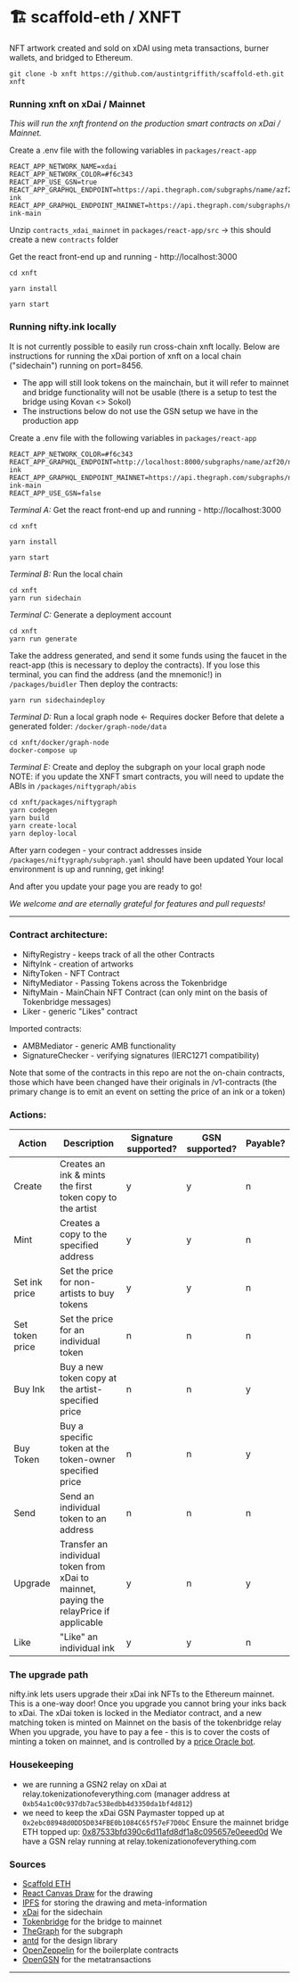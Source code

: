 # 🏗 scaffold-eth / XNFT

NFT artwork created and sold on xDAI using meta transactions, burner wallets, and bridged to Ethereum.

```
git clone -b xnft https://github.com/austintgriffith/scaffold-eth.git xnft
```

### Running xnft on xDai / Mainnet
_This will run the xnft frontend on the production smart contracts on xDai / Mainnet._

Create a .env file with the following variables in `packages/react-app`
```
REACT_APP_NETWORK_NAME=xdai
REACT_APP_NETWORK_COLOR=#f6c343
REACT_APP_USE_GSN=true
REACT_APP_GRAPHQL_ENDPOINT=https://api.thegraph.com/subgraphs/name/azf20/nifty-ink
REACT_APP_GRAPHQL_ENDPOINT_MAINNET=https://api.thegraph.com/subgraphs/name/azf20/nifty-ink-main
```
Unzip `contracts_xdai_mainnet` in `packages/react-app/src` -> this should create a new `contracts` folder

Get the react front-end up and running - http://localhost:3000
```
cd xnft

yarn install

yarn start
```

### Running nifty.ink locally
It is not currently possible to easily run cross-chain xnft locally. Below are instructions for running the xDai portion of xnft on a local chain ("sidechain") running on port=8456.
- The app will still look tokens on the mainchain, but it will refer to mainnet and bridge functionality will not be usable (there is a setup to test the bridge using Kovan <> Sokol)
- The instructions below do not use the GSN setup we have in the production app

Create a .env file with the following variables in `packages/react-app`
```
REACT_APP_NETWORK_COLOR=#f6c343
REACT_APP_GRAPHQL_ENDPOINT=http://localhost:8000/subgraphs/name/azf20/nifty-ink
REACT_APP_GRAPHQL_ENDPOINT_MAINNET=https://api.thegraph.com/subgraphs/name/azf20/nifty-ink-main
REACT_APP_USE_GSN=false
```
*Terminal A:* Get the react front-end up and running - http://localhost:3000
```
cd xnft

yarn install

yarn start
```
*Terminal B:* Run the local chain
```
cd xnft
yarn run sidechain
```
*Terminal C:* Generate a deployment account
```
cd xnft
yarn run generate
```
Take the address generated, and send it some funds using the faucet in the react-app (this is necessary to deploy the contracts). If you lose this terminal, you can find the address (and the mnemonic!) in `/packages/buidler`
Then deploy the contracts:
```
yarn run sidechaindeploy
```
*Terminal D:* Run a local graph node <- Requires docker
Before that delete a generated folder: `/docker/graph-node/data`
```
cd xnft/docker/graph-node
docker-compose up
```
*Terminal E:* Create and deploy the subgraph on your local graph node
NOTE: if you update the XNFT smart contracts, you will need to update the ABIs in `/packages/niftygraph/abis`
```
cd xnft/packages/niftygraph
yarn codegen
yarn build
yarn create-local
yarn deploy-local
```
After yarn codegen - your contract addresses inside `/packages/niftygraph/subgraph.yaml` should have been updated
Your local environment is up and running, get inking!

And after you update your page you are ready to go!

_We welcome and are eternally grateful for features and pull requests!_

-----------------------------------------------

### Contract architecture:
- NiftyRegistry - keeps track of all the other Contracts
- NiftyInk - creation of artworks
- NiftyToken - NFT Contract
- NiftyMediator - Passing Tokens across the Tokenbridge
- NiftyMain - MainChain NFT Contract (can only mint on the basis of Tokenbridge messages)
- Liker - generic "Likes" contract

Imported contracts:
- AMBMediator - generic AMB functionality
- SignatureChecker - verifying signatures (IERC1271 compatibility)

Note that some of the contracts in this repo are not the on-chain contracts, those which have been changed have their originals in /v1-contracts (the primary change is to emit an event on setting the price of an ink or a token)

### Actions:
|Action|Description|Signature supported?|GSN supported?|Payable?|
|---|---|---|---|---|
|Create|Creates an ink & mints the first token copy to the artist|y|y|n|
|Mint|Creates a copy to the specified address|y|y|n|
|Set ink price|Set the price for non-artists to buy tokens|y|y|n|
|Set token price|Set the price for an individual token|n|n|n|
|Buy Ink|Buy a new token copy at the artist-specified price|n|n|y|
|Buy Token|Buy a specific token at the token-owner specified price|n|n|y|
|Send|Send an individual token to an address|n|n|n|
|Upgrade|Transfer an individual token from xDai to mainnet, paying the relayPrice if applicable|y|n|y|
|Like|"Like" an individual ink|y|y|n|

### The upgrade path
nifty.ink lets users upgrade their xDai ink NFTs to the Ethereum mainnet. This is a one-way door! Once you upgrade you cannot bring your inks back to xDai. The xDai token is locked in the Mediator contract, and a new matching token is minted on Mainnet on the basis of the tokenbridge relay
When you upgrade, you have to pay a fee - this is to cover the costs of minting a token on mainnet, and is controlled by a [price Oracle bot](https://blockscout.com/poa/xdai/address/0xa2197a282967dAc145e85D15e7960Aa30b86b771/transactions).

### Housekeeping
- we are running a GSN2 relay on xDai at relay.tokenizationofeverything.com (manager address at `0xb54a1c00c937db7ac538edbb4d3350da1bf4d812`)
- we need to keep the xDai GSN Paymaster topped up at `0x2ebc08948d0DD5D034FBE0b1084C65f57eF7D0bC`
Ensure the mainnet bridge ETH topped up: [0x87533bfd390c6d11afd8df1a8c095657e0eeed0d](https://etherscan.io/address/0x87533bfd390c6d11afd8df1a8c095657e0eeed0d)
We have a GSN relay running at relay.tokenizationofeverything.com

### Sources
- [Scaffold ETH](https://github.com/austintgriffith/scaffold-eth)
- [React Canvas Draw](https://github.com/embiem/react-canvas-draw) for the drawing
- [IPFS](https://ipfs.io/) for storing the drawing and meta-information
- [xDai](https://www.xdaichain.com/) for the sidechain
- [Tokenbridge](tokenbridge.net) for the bridge to mainnet
- [TheGraph](https://thegraph.com) for the subgraph
- [antd](https://ant.design/) for the design library
- [OpenZeppelin](https://github.com/OpenZeppelin/openzeppelin-contracts) for the boilerplate contracts
- [OpenGSN](http://opengsn.org/) for the metatransactions

-------------------------------------------------------------
